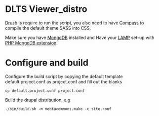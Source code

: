 DLTS Viewer_distro
============

<a href="https://github.com/drush-ops/drush">Drush</a> is require to run the script, you also need to have <a href="http://compass-style.org/">Compass</a> to compile the default theme SASS into CSS.

Make sure you have <a href="https://www.mongodb.org/">MongoDB</a> installed and Have your <a href="https://en.wikipedia.org/wiki/LAMP_(software_bundle)">LAMP</a> set-up with <a href="http://php.net/manual/en/mongo.installation.php">PHP MongoDB extension</a>.

Configure and build
============

Configure the build script by copying the default template default.project.conf as project.conf and fill out the blanks

	cp default.project.conf project.conf

Build the drupal distribution, e.g.

	./bin/build.sh -m mediacommons.make -c site.conf
